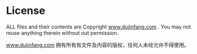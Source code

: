 # License


ALL files and their contents are Copyright www.dujinfang.com . You may not reuse anything therein without out permission.


www.dujinfang.com 拥有所有有文件及内容的版权，任何人未经允许不得使用。


